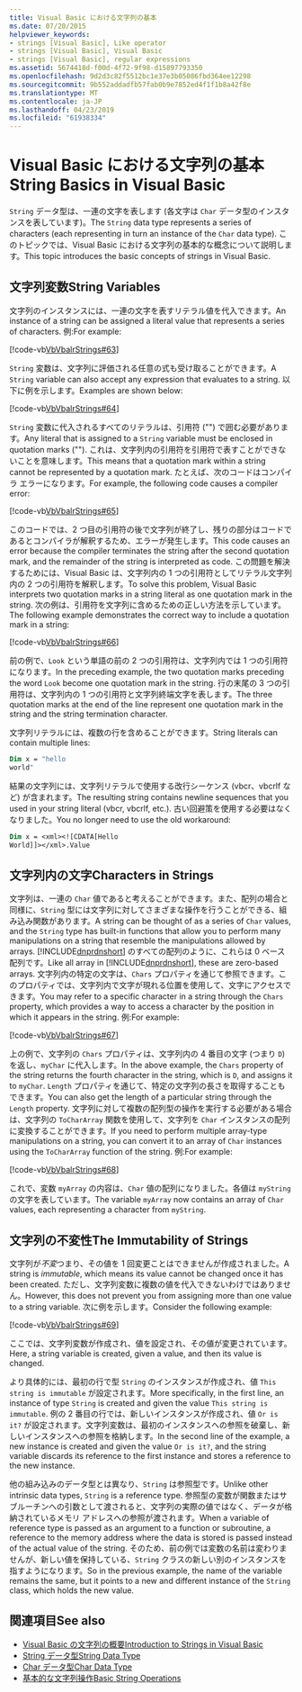 ```yaml
---
title: Visual Basic における文字列の基本
ms.date: 07/20/2015
helpviewer_keywords:
- strings [Visual Basic], Like operator
- strings [Visual Basic], Visual Basic
- strings [Visual Basic], regular expressions
ms.assetid: 5674418d-f00d-4f72-9f98-d15897793350
ms.openlocfilehash: 9d2d3c82f5512bc1e37e3b05086fbd364ee12298
ms.sourcegitcommit: 9b552addadfb57fab0b9e7852ed4f1f1b8a42f8e
ms.translationtype: MT
ms.contentlocale: ja-JP
ms.lasthandoff: 04/23/2019
ms.locfileid: "61938334"
---
```

# <a name="string-basics-in-visual-basic"></a><span data-ttu-id="0f6b9-102">Visual Basic における文字列の基本</span><span class="sxs-lookup"><span data-stu-id="0f6b9-102">String Basics in Visual Basic</span></span>
<span data-ttu-id="0f6b9-103">`String` データ型は、一連の文字を表します (各文字は `Char` データ型のインスタンスを表しています)。</span><span class="sxs-lookup"><span data-stu-id="0f6b9-103">The `String` data type represents a series of characters (each representing in turn an instance of the `Char` data type).</span></span> <span data-ttu-id="0f6b9-104">このトピックでは、Visual Basic における文字列の基本的な概念について説明します。</span><span class="sxs-lookup"><span data-stu-id="0f6b9-104">This topic introduces the basic concepts of strings in Visual Basic.</span></span>  
  
## <a name="string-variables"></a><span data-ttu-id="0f6b9-105">文字列変数</span><span class="sxs-lookup"><span data-stu-id="0f6b9-105">String Variables</span></span>  
 <span data-ttu-id="0f6b9-106">文字列のインスタンスには、一連の文字を表すリテラル値を代入できます。</span><span class="sxs-lookup"><span data-stu-id="0f6b9-106">An instance of a string can be assigned a literal value that represents a series of characters.</span></span> <span data-ttu-id="0f6b9-107">例:</span><span class="sxs-lookup"><span data-stu-id="0f6b9-107">For example:</span></span>  
  
 [!code-vb[VbVbalrStrings#63](~/samples/snippets/visualbasic/VS_Snippets_VBCSharp/VbVbalrStrings/VB/Class2.vb#63)]  
  
 <span data-ttu-id="0f6b9-108">`String` 変数は、文字列に評価される任意の式も受け取ることができます。</span><span class="sxs-lookup"><span data-stu-id="0f6b9-108">A `String` variable can also accept any expression that evaluates to a string.</span></span> <span data-ttu-id="0f6b9-109">以下に例を示します。</span><span class="sxs-lookup"><span data-stu-id="0f6b9-109">Examples are shown below:</span></span>  
  
 [!code-vb[VbVbalrStrings#64](~/samples/snippets/visualbasic/VS_Snippets_VBCSharp/VbVbalrStrings/VB/Class2.vb#64)]  
  
 <span data-ttu-id="0f6b9-110">`String` 変数に代入されるすべてのリテラルは、引用符 ("") で囲む必要があります。</span><span class="sxs-lookup"><span data-stu-id="0f6b9-110">Any literal that is assigned to a `String` variable must be enclosed in quotation marks ("").</span></span> <span data-ttu-id="0f6b9-111">これは、文字列内の引用符を引用符で表すことができないことを意味します。</span><span class="sxs-lookup"><span data-stu-id="0f6b9-111">This means that a quotation mark within a string cannot be represented by a quotation mark.</span></span> <span data-ttu-id="0f6b9-112">たとえば、次のコードはコンパイラ エラーになります。</span><span class="sxs-lookup"><span data-stu-id="0f6b9-112">For example, the following code causes a compiler error:</span></span>  
  
 [!code-vb[VbVbalrStrings#65](~/samples/snippets/visualbasic/VS_Snippets_VBCSharp/VbVbalrStrings/VB/Class2.vb#65)]  
  
 <span data-ttu-id="0f6b9-113">このコードでは、2 つ目の引用符の後で文字列が終了し、残りの部分はコードであるとコンパイラが解釈するため、エラーが発生します。</span><span class="sxs-lookup"><span data-stu-id="0f6b9-113">This code causes an error because the compiler terminates the string after the second quotation mark, and the remainder of the string is interpreted as code.</span></span> <span data-ttu-id="0f6b9-114">この問題を解決するためには、Visual Basic は、文字列内の 1 つの引用符としてリテラル文字列内の 2 つの引用符を解釈します。</span><span class="sxs-lookup"><span data-stu-id="0f6b9-114">To solve this problem, Visual Basic interprets two quotation marks in a string literal as one quotation mark in the string.</span></span> <span data-ttu-id="0f6b9-115">次の例は、引用符を文字列に含めるための正しい方法を示しています。</span><span class="sxs-lookup"><span data-stu-id="0f6b9-115">The following example demonstrates the correct way to include a quotation mark in a string:</span></span>  
  
 [!code-vb[VbVbalrStrings#66](~/samples/snippets/visualbasic/VS_Snippets_VBCSharp/VbVbalrStrings/VB/Class2.vb#66)]  
  
 <span data-ttu-id="0f6b9-116">前の例で、`Look` という単語の前の 2 つの引用符は、文字列内では 1 つの引用符になります。</span><span class="sxs-lookup"><span data-stu-id="0f6b9-116">In the preceding example, the two quotation marks preceding the word `Look` become one quotation mark in the string.</span></span> <span data-ttu-id="0f6b9-117">行の末尾の 3 つの引用符は、文字列内の 1 つの引用符と文字列終端文字を表します。</span><span class="sxs-lookup"><span data-stu-id="0f6b9-117">The three quotation marks at the end of the line represent one quotation mark in the string and the string termination character.</span></span>  
  
 <span data-ttu-id="0f6b9-118">文字列リテラルには、複数の行を含めることができます。</span><span class="sxs-lookup"><span data-stu-id="0f6b9-118">String literals can contain multiple lines:</span></span>  
  
```vb  
Dim x = "hello  
world"  
```  
  
 <span data-ttu-id="0f6b9-119">結果の文字列には、文字列リテラルで使用する改行シーケンス (vbcr、vbcrlf など) が含まれます。</span><span class="sxs-lookup"><span data-stu-id="0f6b9-119">The resulting string contains newline sequences that you used in your string literal (vbcr, vbcrlf, etc.).</span></span>  <span data-ttu-id="0f6b9-120">古い回避策を使用する必要はなくなりました。</span><span class="sxs-lookup"><span data-stu-id="0f6b9-120">You no longer need to use the old workaround:</span></span>  
  
```vb  
Dim x = <xml><![CDATA[Hello  
World]]></xml>.Value  
```  
  
## <a name="characters-in-strings"></a><span data-ttu-id="0f6b9-121">文字列内の文字</span><span class="sxs-lookup"><span data-stu-id="0f6b9-121">Characters in Strings</span></span>  
 <span data-ttu-id="0f6b9-122">文字列は、一連の `Char` 値であると考えることができます。また、配列の場合と同様に、`String` 型には文字列に対してさまざまな操作を行うことができる、組み込み関数があります。</span><span class="sxs-lookup"><span data-stu-id="0f6b9-122">A string can be thought of as a series of `Char` values, and the `String` type has built-in functions that allow you to perform many manipulations on a string that resemble the manipulations allowed by arrays.</span></span> <span data-ttu-id="0f6b9-123">[!INCLUDE[dnprdnshort](~/includes/dnprdnshort-md.md)] のすべての配列のように、これらは 0 ベース配列です。</span><span class="sxs-lookup"><span data-stu-id="0f6b9-123">Like all array in [!INCLUDE[dnprdnshort](~/includes/dnprdnshort-md.md)], these are zero-based arrays.</span></span> <span data-ttu-id="0f6b9-124">文字列内の特定の文字は、`Chars` プロパティを通じて参照できます。このプロパティでは、文字列内で文字が現れる位置を使用して、文字にアクセスできます。</span><span class="sxs-lookup"><span data-stu-id="0f6b9-124">You may refer to a specific character in a string through the `Chars` property, which provides a way to access a character by the position in which it appears in the string.</span></span> <span data-ttu-id="0f6b9-125">例:</span><span class="sxs-lookup"><span data-stu-id="0f6b9-125">For example:</span></span>  
  
 [!code-vb[VbVbalrStrings#67](~/samples/snippets/visualbasic/VS_Snippets_VBCSharp/VbVbalrStrings/VB/Class2.vb#67)]  
  
 <span data-ttu-id="0f6b9-126">上の例で、文字列の `Chars` プロパティは、文字列内の 4 番目の文字 (つまり `D`) を返し、`myChar` に代入します。</span><span class="sxs-lookup"><span data-stu-id="0f6b9-126">In the above example, the `Chars` property of the string returns the fourth character in the string, which is `D`, and assigns it to `myChar`.</span></span> <span data-ttu-id="0f6b9-127">`Length` プロパティを通じて、特定の文字列の長さを取得することもできます。</span><span class="sxs-lookup"><span data-stu-id="0f6b9-127">You can also get the length of a particular string through the `Length` property.</span></span> <span data-ttu-id="0f6b9-128">文字列に対して複数の配列型の操作を実行する必要がある場合は、文字列の `ToCharArray` 関数を使用して、文字列を `Char` インスタンスの配列に変換することができます。</span><span class="sxs-lookup"><span data-stu-id="0f6b9-128">If you need to perform multiple array-type manipulations on a string, you can convert it to an array of `Char` instances using the `ToCharArray` function of the string.</span></span> <span data-ttu-id="0f6b9-129">例:</span><span class="sxs-lookup"><span data-stu-id="0f6b9-129">For example:</span></span>  
  
 [!code-vb[VbVbalrStrings#68](~/samples/snippets/visualbasic/VS_Snippets_VBCSharp/VbVbalrStrings/VB/Class2.vb#68)]  
  
 <span data-ttu-id="0f6b9-130">これで、変数 `myArray` の内容は、`Char` 値の配列になりました。各値は `myString` の文字を表しています。</span><span class="sxs-lookup"><span data-stu-id="0f6b9-130">The variable `myArray` now contains an array of `Char` values, each representing a character from `myString`.</span></span>  
  
## <a name="the-immutability-of-strings"></a><span data-ttu-id="0f6b9-131">文字列の不変性</span><span class="sxs-lookup"><span data-stu-id="0f6b9-131">The Immutability of Strings</span></span>  
 <span data-ttu-id="0f6b9-132">文字列が*不変*つまり、その値を 1 回変更ことはできませんが作成されました。</span><span class="sxs-lookup"><span data-stu-id="0f6b9-132">A string is *immutable*, which means its value cannot be changed once it has been created.</span></span> <span data-ttu-id="0f6b9-133">ただし、文字列変数に複数の値を代入できないわけではありません。</span><span class="sxs-lookup"><span data-stu-id="0f6b9-133">However, this does not prevent you from assigning more than one value to a string variable.</span></span> <span data-ttu-id="0f6b9-134">次に例を示します。</span><span class="sxs-lookup"><span data-stu-id="0f6b9-134">Consider the following example:</span></span>  
  
 [!code-vb[VbVbalrStrings#69](~/samples/snippets/visualbasic/VS_Snippets_VBCSharp/VbVbalrStrings/VB/Class2.vb#69)]  
  
 <span data-ttu-id="0f6b9-135">ここでは、文字列変数が作成され、値を設定され、その値が変更されています。</span><span class="sxs-lookup"><span data-stu-id="0f6b9-135">Here, a string variable is created, given a value, and then its value is changed.</span></span>  
  
 <span data-ttu-id="0f6b9-136">より具体的には、最初の行で型 `String` のインスタンスが作成され、値 `This string is immutable` が設定されます。</span><span class="sxs-lookup"><span data-stu-id="0f6b9-136">More specifically, in the first line, an instance of type `String` is created and given the value `This string is immutable`.</span></span> <span data-ttu-id="0f6b9-137">例の 2 番目の行では、新しいインスタンスが作成され、値 `Or is it?` が設定されます。文字列変数は、最初のインスタンスへの参照を破棄し、新しいインスタンスへの参照を格納します。</span><span class="sxs-lookup"><span data-stu-id="0f6b9-137">In the second line of the example, a new instance is created and given the value `Or is it?`, and the string variable discards its reference to the first instance and stores a reference to the new instance.</span></span>  
  
 <span data-ttu-id="0f6b9-138">他の組み込みのデータ型とは異なり、`String` は参照型です。</span><span class="sxs-lookup"><span data-stu-id="0f6b9-138">Unlike other intrinsic data types, `String` is a reference type.</span></span> <span data-ttu-id="0f6b9-139">参照型の変数が関数またはサブルーチンへの引数として渡されると、文字列の実際の値ではなく、データが格納されているメモリ アドレスへの参照が渡されます。</span><span class="sxs-lookup"><span data-stu-id="0f6b9-139">When a variable of reference type is passed as an argument to a function or subroutine, a reference to the memory address where the data is stored is passed instead of the actual value of the string.</span></span> <span data-ttu-id="0f6b9-140">そのため、前の例では変数の名前は変わりませんが、新しい値を保持している、`String` クラスの新しい別のインスタンスを指すようになります。</span><span class="sxs-lookup"><span data-stu-id="0f6b9-140">So in the previous example, the name of the variable remains the same, but it points to a new and different instance of the `String` class, which holds the new value.</span></span>  
  
## <a name="see-also"></a><span data-ttu-id="0f6b9-141">関連項目</span><span class="sxs-lookup"><span data-stu-id="0f6b9-141">See also</span></span>

- [<span data-ttu-id="0f6b9-142">Visual Basic の文字列の概要</span><span class="sxs-lookup"><span data-stu-id="0f6b9-142">Introduction to Strings in Visual Basic</span></span>](../../../../visual-basic/programming-guide/language-features/strings/introduction-to-strings.md)
- [<span data-ttu-id="0f6b9-143">String データ型</span><span class="sxs-lookup"><span data-stu-id="0f6b9-143">String Data Type</span></span>](../../../../visual-basic/language-reference/data-types/string-data-type.md)
- [<span data-ttu-id="0f6b9-144">Char データ型</span><span class="sxs-lookup"><span data-stu-id="0f6b9-144">Char Data Type</span></span>](../../../../visual-basic/language-reference/data-types/char-data-type.md)
- [<span data-ttu-id="0f6b9-145">基本的な文字列操作</span><span class="sxs-lookup"><span data-stu-id="0f6b9-145">Basic String Operations</span></span>](../../../../standard/base-types/basic-string-operations.md)

